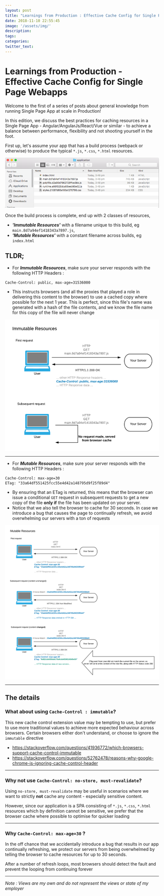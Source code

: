 ```yaml
---
layout: post
title: "Learnings from Production : Effective Cache Config for Single Page Webapps"
date: 2018-11-10 22:55:45
image: '/assets/img/'
description:
tags:
categories:
twitter_text:
---
```


# Learnings from Production - Effective Cache Config for Single Page Webapps



Welcome to the first of a series of posts about general knowledge from running Single Page App at scale in Production!



In this edition, we discuss the best practices for caching resources in a Single Page App - Angular/AngularJs/React/Vue or similar - to achieve a balance between performance, flexibility and not shooting yourself in the foot.



First up, let's assume your app that has a build process (webpack or otherwise) to produce the typical `*.js`, `*.css`, `*.html` resources.



![Alt text](https://raw.githubusercontent.com/kennychua/kennychua.github.io/master/assets/img/caching_file_layout.png)


Once the build process is complete, end up with 2 classes of resources,

- ***'Immutable Resources'*** with a filename unique to this build, eg `main.8d7a94ef1418343a7897.js`,
- ***'Mutable Resources'*** with a constant filename across builds, eg `index.html`

## TLDR; 
- For ***Immutable Resources***, make sure your server responds with the following HTTP Headers : 
```
Cache-Control: public, max-age=31536000
```
- This instructs browsers (and all the proxies that played a role in delivering this content to the browser) to use a cached copy where possible for the next 1 year. This is perfect, since this file's name was generated with a hash of the file contents, and we know the file name for this copy of the file will never change

![immutable resources caching](https://raw.githubusercontent.com/kennychua/kennychua.github.io/master/assets/img/caching%20-%20Immutable%20Resources.png)

--------------

- For ***Mutable Resources***, make sure your server responds with the following HTTP Headers : 

```
Cache-Control: max-age=30
ETag: "33a64df551425fcc55e4d42a148795d9f25f89d4"
```
- By ensuring that an ETag is returned, this means that the browser can issue a conditional `GET` request in subsequent requests to get a new copy of the file **only if** the file has been updated on your server.
- Notice that we also tell the browser to cache for 30 seconds. In case we introduce a bug that causes the page to continually refresh, we avoid overwhelming our servers with a ton of requests

![mutable resources caching](https://raw.githubusercontent.com/kennychua/kennychua.github.io/master/assets/img/caching%20-%20Mutable%20Resources.png)

------------------

## The details
### What about using `Cache-Control : immutable`?

This new cache control extension value may be tempting to use, but prefer to use more traditional values to achieve more expected behaviour across browsers. 
Certain browsers either don't understand, or choose to ignore the `immutable` directive
- https://stackoverflow.com/questions/41936772/which-browsers-support-cache-control-immutable
- https://stackoverflow.com/questions/52762478/reasons-why-google-chrome-is-ignoring-cache-control-header

------------

### Why not use `Cache-Control: no-store, must-revalidate`?
Using `no-store, must-revalidate` may be useful in scenarios where we want to strictly **not** cache any content - especially sensitive content.

However, since our application is a SPA consisting of `*.js`, `*.css`, `*.html` resources which by definition cannot be sensitive, we prefer that the browser cache where possible to optimise for quicker loading

-------------

### Why `Cache-Control: max-age=30` ?
In the off chance that we accidentally introduce a bug that results in our app continually refreshing, we protect our servers from being overwhelmed by telling the browser to cache resources for up to 30 seconds.

After a number of refresh loops, most browsers should detect the fault and prevent the looping from continuing forever

-------------



*Note : Views are my own and do not represent the views or state of my employer*


